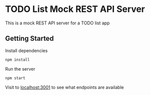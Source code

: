 # TODO List Mock REST API Server

This is a mock REST API server for a TODO list app

## Getting Started

Install dependencies 

    npm install

Run the server

    npm start
    
Visit to [localhost:3001]() to see what endpoints are available
